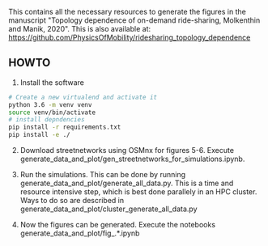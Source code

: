 This contains all the necessary resources to generate the figures in the manuscript
"Topology dependence of on-demand ride-sharing, Molkenthin and Manik, 2020". This is
also available at:
https://github.com/PhysicsOfMobility/ridesharing_topology_dependence

HOWTO
-----

1. Install the software
```bash
# Create a new virtualend and activate it
python 3.6 -m venv venv
source venv/bin/activate
# install depndencies
pip install -r requirements.txt
pip install -e ./
```

2. Download streetnetworks using OSMnx for figures 5-6. Execute generate_data_and_plot/gen_streetnetworks_for_simulations.ipynb.

3. Run the simulations. This can be done by running generate_data_and_plot/generate_all_data.py. This is a time and resource
intensive step, which is best done parallely in an HPC cluster. Ways to do so are described in generate_data_and_plot/cluster_generate_all_data.py

4. Now the figures can be generated. Execute the notebooks generate_data_and_plot/fig_.*.ipynb
